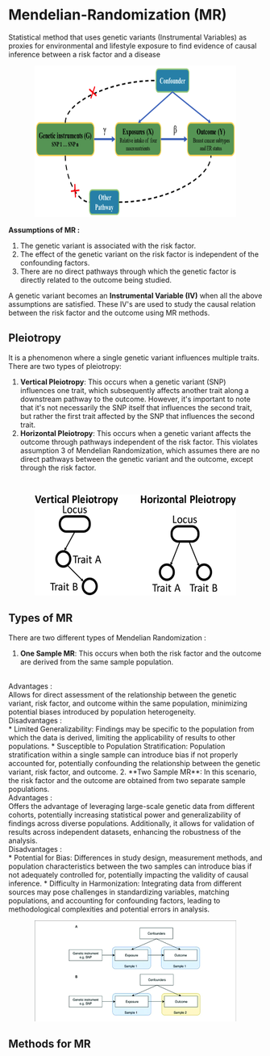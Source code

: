 # Mendelian-Randomization (MR)
Statistical method that uses genetic variants (Instrumental Variables) as proxies for environmental and lifestyle exposure to find evidence of causal inference between a risk factor and a disease

<p align="center">
  <img src="MR.png" width="400" height="300" alt="Alt Text">
</p>

**Assumptions of MR :**
1. The genetic variant is associated with the risk factor.
2. The effect of the genetic variant on the risk factor is independent of the confounding factors.
3. There are no direct pathways through which the genetic factor is directly related to the outcome being studied.

A genetic variant becomes an **Instrumental Variable (IV)** when all the above assumptions are satisfied. These IV's are used to study the causal relation between the risk factor and the outcome using MR methods.

## Pleiotropy 

It is a phenomenon where a single genetic variant influences multiple traits.
There are two types of pleiotropy:
1. **Vertical Pleiotropy**: This occurs when a genetic variant (SNP) influences one trait, which subsequently affects another trait along a downstream pathway to the outcome. However, it's important to note that it's not necessarily the SNP itself that influences the second trait, but rather the first trait affected by the SNP that influences the second trait.
2. **Horizontal Pleiotropy**: This occurs when a genetic variant affects the outcome through pathways independent of the risk factor. This violates assumption 3 of Mendelian Randomization, which assumes there are no direct pathways between the genetic variant and the outcome, except through the risk factor.
<br>
<p align="center">
  <img src="Schematic-of-different-types-of-pleiotropy-Previous-studies-distinguish-between-vertical.png" width="400" height="200" alt="Alt Text">
</p>

## Types of MR
There are two different types of Mendelian Randomization :
1. **One Sample MR**: This occurs when both the risk factor and the outcome are derived from the same sample population.
<br>
Advantages : <br>
Allows for direct assessment of the relationship between the genetic variant, risk factor, and outcome within the same population, minimizing potential biases introduced by population heterogeneity. <br>
Disadvantages : <br>
* Limited Generalizability: Findings may be specific to the population from which the data is derived, limiting the applicability of results to other populations.
* Susceptible to Population Stratification: Population stratification within a single sample can introduce bias if not properly accounted for, potentially confounding the relationship between the genetic variant, risk factor, and outcome.
2. **Two Sample MR**: In this scenario, the risk factor and the outcome are obtained from two separate sample populations. <br>
Advantages : <br>
Offers the advantage of leveraging large-scale genetic data from different cohorts, potentially increasing statistical power and generalizability of findings across diverse populations. Additionally, it allows for validation of results across independent datasets, enhancing the robustness of the analysis. <br>
Disadvantages : <br>
* Potential for Bias: Differences in study design, measurement methods, and population characteristics between the two samples can introduce bias if not adequately controlled for, potentially impacting the validity of causal inference.
* Difficulty in Harmonization: Integrating data from different sources may pose challenges in standardizing variables, matching populations, and accounting for confounding factors, leading to methodological complexities and potential errors in analysis.
<br>
<p align="center">
  <img src="One-sample-and-two-sample-Mendelian-randomization-study-designs-A-One-sample.png" width="400" height="200" alt="Alt Text">
</p>

## Methods for MR








